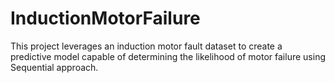 # InductionMotorFailure
This project leverages an induction motor fault dataset to create a predictive model capable of determining the likelihood of motor failure using Sequential approach. 
